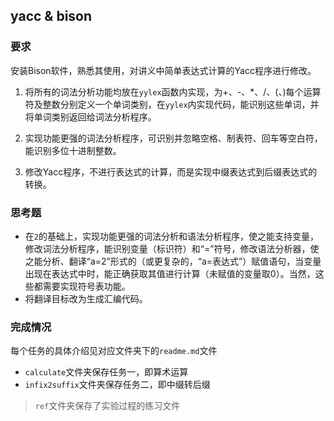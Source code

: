 ## yacc & bison

### 要求

安装Bison软件，熟悉其使用，对讲义中简单表达式计算的Yacc程序进行修改。
1. 将所有的词法分析功能均放在`yylex`函数内实现，为+、-、*、/、(、)每个运算符及整数分别定义一个单词类别，在`yylex`内实现代码，能识别这些单词，并将单词类别返回给词法分析程序。

2. 实现功能更强的词法分析程序，可识别并忽略空格、制表符、回车等空白符，能识别多位十进制整数。

3. 修改Yacc程序，不进行表达式的计算，而是实现中缀表达式到后缀表达式的转换。

### 思考题

- 在`2`的基础上，实现功能更强的词法分析和语法分析程序，使之能支持变量，修改词法分析程序，能识别变量（标识符）和“=”符号，修改语法分析器，使之能分析、翻译“a=2”形式的（或更复杂的，“a=表达式”）赋值语句，当变量出现在表达式中时，能正确获取其值进行计算（未赋值的变量取0）。当然，这些都需要实现符号表功能。
- 将翻译目标改为生成汇编代码。

### 完成情况

每个任务的具体介绍见对应文件夹下的`readme.md`文件
- `calculate`文件夹保存任务一，即算术运算
- `infix2suffix`文件夹保存任务二，即中缀转后缀

> `ref`文件夹保存了实验过程的练习文件

